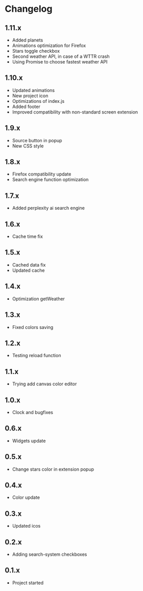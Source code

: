 # Changelog
## 1.11.x
- Added planets
- Animations optimization for Firefox
- Stars toggle checkbox
- Second weather API, in case of a WTTR crash
- Using Promise to choose fastest weather API
## 1.10.x
- Updated animations
- New project icon
- Optimizations of index.js
- Added footer
- Improved compatibility with non-standard screen extension
## 1.9.x
- Source button in popup
- New CSS style
## 1.8.x
- Firefox сompatibility update
- Search engine function optimization
## 1.7.x
- Added perplexity ai search engine
## 1.6.x
- Cache time fix
## 1.5.x
- Cached data fix
- Updated cache
## 1.4.x
- Optimization getWeather
## 1.3.x
- Fixed colors saving
## 1.2.x
- Testing reload function
## 1.1.x
- Trying add canvas color editor
## 1.0.x
- Clock and bugfixes
## 0.6.x
- Widgets update
## 0.5.x
- Change stars color in extension popup
## 0.4.x
- Color update
## 0.3.x
- Updated icos
## 0.2.x
- Adding search-system checkboxes
## 0.1.x
- Project started
